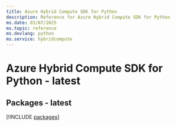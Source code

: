 ```yaml
---
title: Azure Hybrid Compute SDK for Python
description: Reference for Azure Hybrid Compute SDK for Python
ms.date: 03/07/2025
ms.topic: reference
ms.devlang: python
ms.service: hybridcompute
---
```

# Azure Hybrid Compute SDK for Python - latest
## Packages - latest
[!INCLUDE [packages](hybrid-compute-index.md)]